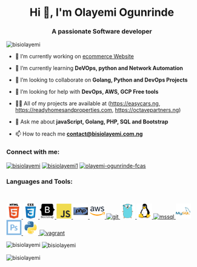 <h1 align="center">Hi 👋, I'm Olayemi Ogunrinde</h1>
<h3 align="center">A passionate Software developer</h3>

<p align="left"> <img src="https://komarev.com/ghpvc/?username=bisiolayemi&label=Profile%20views&color=0e75b6&style=flat" alt="bisiolayemi" /> </p>



- 🔭 I’m currently working on [ecommerce Website](commerc.netlify.app)

- 🌱 I’m currently learning **DeVOps, python and Network Automation**

- 👯 I’m looking to collaborate on **Golang, Python and DevOps Projects**

- 🤝 I’m looking for help with **DevOps, AWS, GCP Free tools**

- 👨‍💻 All of my projects are available at (https://easycars.ng, https://readyhomesandproperties.com, https://octavepartners.ng)

- 💬 Ask me about **javaScript, Golang, PHP, SQL and Bootstrap**

- 📫 How to reach me **contact@bisiolayemi.com.ng**

<h3 align="left">Connect with me:</h3>
<p align="left">
<a href="https://dev.to/bisiolayemi" target="blank"><img align="center" src="https://raw.githubusercontent.com/rahuldkjain/github-profile-readme-generator/master/src/images/icons/Social/devto.svg" alt="bisiolayemi" height="30" width="40" /></a>
<a href="https://twitter.com/bisiolayemi1" target="blank"><img align="center" src="https://raw.githubusercontent.com/rahuldkjain/github-profile-readme-generator/master/src/images/icons/Social/twitter.svg" alt="bisiolayemi1" height="30" width="40" /></a>
<a href="https://linkedin.com/in/olayemi-ogunrinde-fcas" target="blank"><img align="center" src="https://raw.githubusercontent.com/rahuldkjain/github-profile-readme-generator/master/src/images/icons/Social/linked-in-alt.svg" alt="olayemi-ogunrinde-fcas" height="30" width="40" /></a>
</p>

<h3 align="left">Languages and Tools:</h3> <br>
<p align="left"> <a href="https://www.w3.org/html/" target="_blank" rel="noreferrer"> <img src="https://raw.githubusercontent.com/devicons/devicon/master/icons/html5/html5-original-wordmark.svg" alt="html5" width="40" height="40"/> </a> <a href="https://www.w3schools.com/css/" target="_blank" rel="noreferrer"> <img src="https://raw.githubusercontent.com/devicons/devicon/master/icons/css3/css3-original-wordmark.svg" alt="css3" width="40" height="40"/> </a> <a href="https://getbootstrap.com" target="_blank" rel="noreferrer"> <img src="https://raw.githubusercontent.com/devicons/devicon/master/icons/bootstrap/bootstrap-plain-wordmark.svg" alt="bootstrap" width="40" height="40"/> </a> <a href="https://developer.mozilla.org/en-US/docs/Web/JavaScript" target="_blank" rel="noreferrer"> <img src="https://raw.githubusercontent.com/devicons/devicon/master/icons/javascript/javascript-original.svg" alt="javascript" width="40" height="40"/> </a> <a href="https://www.php.net" target="_blank" rel="noreferrer"> <img src="https://raw.githubusercontent.com/devicons/devicon/master/icons/php/php-original.svg" alt="php" width="40" height="40"/> </a> <a href="https://aws.amazon.com" target="_blank" rel="noreferrer"> <img src="https://raw.githubusercontent.com/devicons/devicon/master/icons/amazonwebservices/amazonwebservices-original-wordmark.svg" alt="aws" width="40" height="40"/> </a> <a href="https://git-scm.com/" target="_blank" rel="noreferrer"> <img src="https://www.vectorlogo.zone/logos/git-scm/git-scm-icon.svg" alt="git" width="40" height="40"/> </a> <a href="https://golang.org" target="_blank" rel="noreferrer"> <img src="https://raw.githubusercontent.com/devicons/devicon/master/icons/go/go-original.svg" alt="go" width="40" height="40"/> </a>   <a href="https://kubernetes.io" target="_blank" rel="noreferrer">  </a>  <a href="https://www.linux.org/" target="_blank" rel="noreferrer"> <img src="https://raw.githubusercontent.com/devicons/devicon/master/icons/linux/linux-original.svg" alt="linux" width="40" height="40"/> </a> <a href="https://www.microsoft.com/en-us/sql-server" target="_blank" rel="noreferrer"> <img src="https://www.svgrepo.com/show/303229/microsoft-sql-server-logo.svg" alt="mssql" width="40" height="40"/> </a> <a href="https://www.mysql.com/" target="_blank" rel="noreferrer"> <img src="https://raw.githubusercontent.com/devicons/devicon/master/icons/mysql/mysql-original-wordmark.svg" alt="mysql" width="40" height="40"/> </a> <a href="https://www.photoshop.com/en" target="_blank" rel="noreferrer"> <img src="https://raw.githubusercontent.com/devicons/devicon/master/icons/photoshop/photoshop-line.svg" alt="photoshop" width="40" height="40"/> </a>  <a href="https://www.python.org" target="_blank" rel="noreferrer"> <img src="https://raw.githubusercontent.com/devicons/devicon/master/icons/python/python-original.svg" alt="python" width="40" height="40"/> </a> <a href="https://www.vagrantup.com/" target="_blank" rel="noreferrer"> <img src="https://www.vectorlogo.zone/logos/vagrantup/vagrantup-icon.svg" alt="vagrant" width="40" height="40"/> </a> </p>

<p><img align="left" src="https://github-readme-stats.vercel.app/api/top-langs?username=bisiolayemi&show_icons=true&locale=en&layout=compact" alt="bisiolayemi" /></p>

<p>&nbsp;<img align="center" src="https://github-readme-stats.vercel.app/api?username=bisiolayemi&show_icons=true&locale=en" alt="bisiolayemi" /></p>

<p><img align="center" src="https://github-readme-streak-stats.herokuapp.com/?user=bisiolayemi&" alt="bisiolayemi" /></p>
